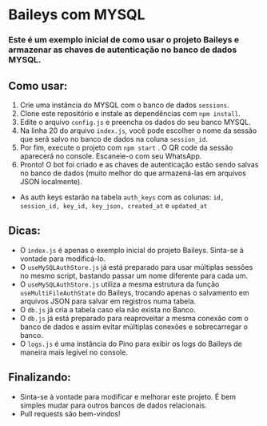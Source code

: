 # Baileys com MYSQL

### Este é um exemplo inicial de como usar o projeto Baileys e armazenar as chaves de autenticação no banco de dados MYSQL.

## Como usar:

1. Crie uma instância do MYSQL com o banco de dados `sessions`.
2. Clone este repositório e instale as dependências com `npm install`.
3. Edite o arquivo `config.js` e preencha os dados do seu banco MYSQL.
4. Na linha 20 do arquivo `index.js`, você pode escolher o nome da sessão que será salvo no banco de dados na coluna `session_id`.
5. Por fim, execute o projeto com `npm start` . O QR code da sessão aparecerá no console. Escaneie-o com seu WhatsApp.
6. Pronto! O bot foi criado e as chaves de autenticação estão sendo salvas no banco de dados (muito melhor do que armazená-las em arquivos JSON localmente).
- As auth keys estarão na tabela `auth_keys` com as colunas: `id, session_id, key_id, key_json, created_at` e `updated_at`

## Dicas:

- O `index.js` é apenas o exemplo inicial do projeto Baileys. Sinta-se à vontade para modificá-lo.
- O `useMySQLAuthStore.js` já está preparado para usar múltiplas sessões no mesmo script, bastando passar um nome diferente para cada um.
- O `useMySQLAuthStore.js` utiliza a mesma estrutura da função `useMultiFileAuthState` do Baileys, trocando apenas o salvamento em arquivos JSON para salvar em registros numa tabela.
- O `db.js` já cria a tabela caso ela não exista no Banco.
- O `db.js` já está preparado para reaproveitar a mesma conexão com o banco de dados e assim evitar múltiplas conexões e sobrecarregar o banco.
- O `logs.js` é uma instância do Pino para exibir os logs do Baileys de maneira mais legível no console.

## Finalizando:

- Sinta-se à vontade para modificar e melhorar este projeto. É bem simples mudar para outros bancos de dados relacionais.
- Pull requests são bem-vindos!
